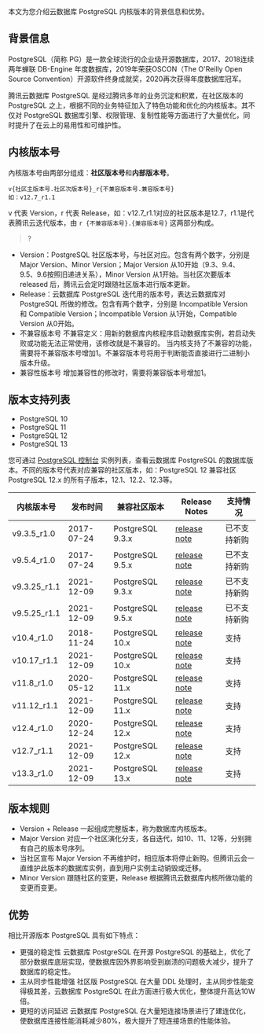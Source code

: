 本文为您介绍云数据库 PostgreSQL 内核版本的背景信息和优势。

## 背景信息
PostgreSQL（简称 PG）是一款全球流行的企业级开源数据库，2017、2018连续两年蝉联 DB-Engine 年度数据库，2019年荣获OSCON（The O'Reilly Open Source Convention）开源软件终身成就奖，2020再次获得年度数据库冠军。

腾讯云数据库 PostgreSQL 是经过腾讯多年的业务沉淀和积累，在社区版本的 PostgreSQL 之上，根据不同的业务特征加入了特色功能和优化的内核版本。其不仅对 PostgreSQL 数据库引擎、权限管理、复制性能等方面进行了大量优化，同时提升了在云上的易用性和可维护性。

## 内核版本号
內核版本号由两部分组成：**社区版本号**和**内部版本号**。
```
v{社区主版本号.社区次版本号}_r{不兼容版本号.兼容版本号}
如：v12.7_r1.1
```
v 代表 Version，r 代表 Release，如：v12.7_r1.1对应的社区版本是12.7，r1.1是代表腾讯云迭代版本，由 `r {不兼容版本号}.{兼容版本号}` 这两部分构成。

>?
- Version：PostgreSQL 社区版本号，与社区对应。包含有两个数字，分别是 Major Version、Minor Version；Major Version 从10开始（9.3、9.4、9.5、9.6按照旧递进关系），Minor Version 从1开始。当社区次要版本 released 后，腾讯云会定时跟随社区版本进行版本更新。
- Release：云数据库 PostgreSQL 迭代用的版本号，表达云数据库对 PostgreSQL 所做的修改。包含有两个数字，分别是 Incompatible Version 和 Compatible Version；Incompatible Version 从1开始，Compatible Version 从0开始。
 - 不兼容版本号
不兼容定义：用新的数据库内核程序启动数据库实例，若启动失败或功能无法正常使用，该修改就是不兼容的。
当内核支持了不兼容的功能，需要将不兼容版本号增加1。不兼容版本号将用于判断能否直接进行二进制小版本升级。
 - 兼容性版本号
增加兼容性的修改时，需要将兼容版本号增加1。

## 版本支持列表
- PostgreSQL 10
- PostgreSQL 11
- PostgreSQL 12
- PostgreSQL 13

您可通过 [PostgreSQL 控制台](https://console.cloud.tencent.com/postgres) 实例列表，查看云数据库 PostgreSQL 的数据库版本。不同的版本号代表对应兼容的社区版本，如：PostgreSQL 12 兼容社区 PostgreSQL 12.x 的所有子版本，12.1、12.2、12.3等。

|内核版本号| 发布时间 | 兼容社区版本 | Release Notes |支持情况|
|---------|---------|---------|---------|---------|
| v9.3.5_r1.0 |2017-07-24| PostgreSQL 9.3.x | [release note](https://www.postgresql.org/docs/release/9.3.5/) |已不支持新购|
| v9.5.4_r1.0 |2017-07-24| PostgreSQL 9.5.x | [release note](https://www.postgresql.org/docs/release/9.5.4/) |已不支持新购|
| v9.3.25_r1.1 |2021-12-09| PostgreSQL 9.3.x | [release note](https://www.postgresql.org/docs/release/9.3.25/) |已不支持新购|
| v9.5.25_r1.1 |2021-12-09| PostgreSQL 9.5.x | [release note](https://www.postgresql.org/docs/release/9.5.25/) |已不支持新购|
| v10.4_r1.0 |2018-11-24| PostgreSQL 10.x | [release note](https://www.postgresql.org/docs/release/10.4/) |支持|
| v10.17_r1.1 |2021-12-09| PostgreSQL 10.x | [release note](https://www.postgresql.org/docs/release/10.17/) |支持|
| v11.8_r1.0 |2020-05-12| PostgreSQL 11.x | [release note](https://www.postgresql.org/docs/release/11.8/) |支持|
| v11.12_r1.1 |2021-12-09| PostgreSQL 11.x | [release note](https://www.postgresql.org/docs/release/11.12/) |支持|
| v12.4_r1.0 |2020-12-24| PostgreSQL 12.x | [release note](https://www.postgresql.org/docs/release/12.4/) |支持|
| v12.7_r1.1 |2021-12-09| PostgreSQL 12.x | [release note](https://www.postgresql.org/docs/release/12.7/) |支持|
| v13.3_r1.0 |2021-12-09| PostgreSQL 13.x | [release note](https://www.postgresql.org/docs/release/13.3/) |支持|


## 版本规则
- Version + Release 一起组成完整版本，称为数据库内核版本。
- Major Version 对应一个社区演化分支，各自迭代，如10、11、12等，分别拥有自己的版本号序列。
- 当社区宣布 Major Version 不再维护时，相应版本将停止新购。但腾讯云会一直维护此版本的数据库实例，直到用户实例主动销毁或迁移。
- Minor Version 跟随社区的变更，Release 根据腾讯云数据库内核所做功能的变更而变更。

## 优势
相比开源版本 PostgreSQL 具有如下特点：
- 更强的稳定性
云数据库 PostgreSQL 在开源 PostgreSQL 的基础上，优化了部分数据库底层实现，使数据库因外界影响受到崩溃的问题极大减少，提升了数据库的稳定性。
- 主从同步性能增强
社区版 PostgreSQL 在大量 DDL 处理时，主从同步性能变得极其差，云数据库 PostgreSQL 在此方面进行极大优化，整体提升高达10W倍。
- 更短的访问延迟
云数据库 PostgreSQL 在大量短连接场景进行了建连优化，使数据库连接性能消耗减少80%，极大提升了短连接场景的性能体验。
